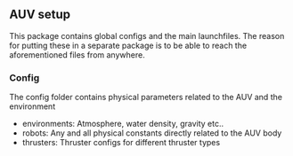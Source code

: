 ## AUV setup

This package contains global configs and the main launchfiles. The reason for putting these in a separate package is to be able to reach the aforementioned files from anywhere.

### Config
The config folder contains physical parameters related to the AUV and the environment

* environments: Atmosphere, water density, gravity etc..
* robots: Any and all physical constants directly related to the AUV body
* thrusters: Thruster configs for different thruster types

